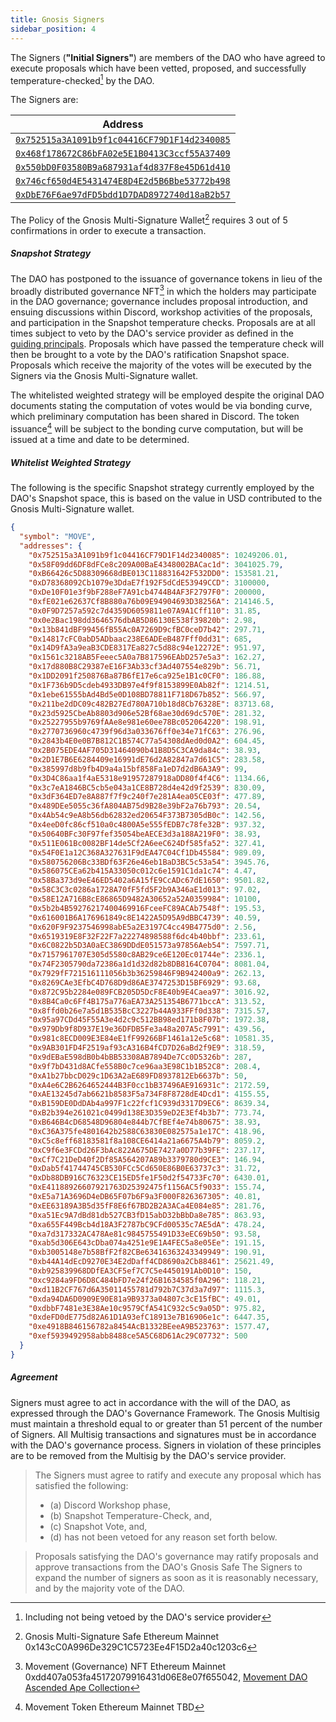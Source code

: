 ```yaml
---
title: Gnosis Signers
sidebar_position: 4
---
```


The Signers (**"Initial Signers"**) are members of the DAO who have agreed to execute proposals which have been vetted, proposed, and successfully temperature-checked[^1] by the DAO.

The Signers are:

| Address                                                                                                                 |
| ----------------------------------------------------------------------------------------------------------------------- |
| [`0x752515a3A1091b9f1c04416CF79D1F14d2340085`](https://etherscan.io/address/0x752515a3a1091b9f1c04416cf79d1f14d2340085) |
| [`0x468f178672C86bFA02e5E1B0413C3ccf55A37409`](https://etherscan.io/address/0x468f178672C86bFA02e5E1B0413C3ccf55A37409) |
| [`0x550bD0F03580B9a687931af4d837F8e45D61d410`](https://etherscan.io/address/0x550bD0F03580B9a687931af4d837F8e45D61d410) |
| [`0x746cf650d4E5431474E8D4E2d5B6Bbe53772b498`](https://etherscan.io/address/0x746cf650d4E5431474E8D4E2d5B6Bbe53772b498) |
| [`0xDbE76F6ae97dFD5bdd1D7DAD8972740d18aB2b57`](https://etherscan.io/address/0xDbE76F6ae97dFD5bdd1D7DAD8972740d18aB2b57) |

The Policy of the Gnosis Multi-Signature Wallet[^2] requires 3 out of 5 confirmations in order to execute a transaction.

##### Snapshot Strategy

The DAO has postponed to the issuance of governance tokens in lieu of the broadly distributed governance NFT[^3] in which the holders may participate in the DAO governance; governance includes proposal introduction, and ensuing discussions within Discord, workshop activities of the proposals, and participation in the Snapshot temperature checks. Proposals are at all times subject to veto by the DAO's service provider as defined in the [guiding principals](./guiding-principals). Proposals which have passed the temperature check will then be brought to a vote by the DAO's ratification Snapshot space. Proposals which receive the majority of the votes will be executed by the Signers via the Gnosis Multi-Signature wallet.

The whitelisted weighted strategy will be employed despite the original DAO documents stating the computation of votes would be via bonding curve, which preliminary computation has been shared in Discord. The token issuance[^4] will be subject to the bonding curve computation, but will be issued at a time and date to be determined.

##### Whitelist Weighted Strategy

The following is the specific Snapshot strategy currently employed by the DAO's Snapshot space, this is based on the value in USD contributed to the Gnosis Multi-Signature wallet.

```json
{
  "symbol": "MOVE",
  "addresses": {
    "0x752515a3A1091b9f1c04416CF79D1F14d2340085": 10249206.01,
    "0x58F09dd6DF8dFCe8c209A00BaE4348002BACac1d": 3041025.79,
    "0xB66426c5D88309668dBE013C118831642F532DD0": 153581.21,
    "0xD78368092Cb1079e3DdaE7f192F5dCdE53949CCD": 3100000,
    "0xDe10F01e3f9bF288eF7A91cb4744B4AF3F2797F0": 200000,
    "0xfE021e62637Cf8B880a76b09E94904693D38256A": 214146.5,
    "0x0F9D7257a592c7d4359D6059811e07A9A1Cff110": 31.85,
    "0x0e2Bac198dd3646576dbAB5D86130E538f39820b": 2.98,
    "0x13b841dBF99456fB55Ac0A7269D9cfBC0ceD7b42": 297.71,
    "0x14817cFC0abD5ADbaac238E6ADEeB487Fff0dd31": 685,
    "0x14D9fA3a9eaB3CDE8317Ea827c5d88c94e12272E": 951.97,
    "0x1561c3218AB5Feeec5A0a7B817596EAbD257e5a3": 162.27,
    "0x17d880B8C29387eE16F3Ab33cf3Ad407554e829b": 56.71,
    "0x1DD2091f250876Ba87B6fE17e6ca925e1B1c0CF0": 186.88,
    "0x1F736b9D5cdeb4933DB97e4f9f8153899E0Ab82f": 1214.51,
    "0x1ebe61555bAd4Bd5e0D108BD78811F718D67b852": 566.97,
    "0x211be2dDC09c482B27Ed780A710b18d8Cb76328E": 83713.68,
    "0x23d5925CbeAb8803d906e52Bf68ae30d69dc570E": 281.32,
    "0x25227955b9769fAAe8e981e60ee78Bc052064220": 198.91,
    "0x2770736960c4739f96d3a033676ff0e34e71fC63": 276.96,
    "0x2843b4E0e0B7B812C1B574C77a54308dAed0d0A2": 604.45,
    "0x2B075EDE4AF705D31464090b41B8D5C3CA9da84c": 38.93,
    "0x2D1E7B6E6284409e16991dE76d2A82847a7d61C5": 283.58,
    "0x385997d8b9fb4D9a4a15bf858Fa1eD7d2dB6A3A9": 99,
    "0x3D4C86aa1f4aE5318e91957287918aDD80f4f4C6": 1134.66,
    "0x3c7eA1846BC5cb5e043a1CE8B728d4e42d9f2539": 830.09,
    "0x3dF364ED7e8A887f7f9c240f7e281A4ea05CE03f": 477.89,
    "0x489DEe5055c36fA804AB75d9B28e39bF2a76b793": 20.54,
    "0x4Ab54c9eA8b56db62832ed20654F373B7305dB0c": 142.56,
    "0x4eeD0fc86cf510a0c4800A5e555fEDB7c78fe32B": 937.32,
    "0x50640BFc30F97fef35054beAECE3d3a188A219F0": 38.93,
    "0x511E061Bc0082BF14de5Cf2A6eeC624Df585fa52": 327.41,
    "0x54F0E1a12C368A327631F9dEA47C04Cf1Db45584": 989.09,
    "0x580756206Bc33BDf63F26e46eb1BaD3BC5c53a54": 3945.76,
    "0x586075CEa62b415A33050c012c6e1591C1da1c74": 4.47,
    "0x58Ba373d9eE46ED5402a6A15fE9CcADc67dE1650": 9501.82,
    "0x58C3C3c0286a1728A70fF5fd5F2b9A346aE1d013": 97.02,
    "0x58E12A716B8cE86865D9482A30652a52A0359984": 10100,
    "0x5b2b4B59276217400469916FceeFC89ACAb7548f": 195.53,
    "0x616001B6A176961849c8E1422A5D95A9dBBC4739": 40.59,
    "0x620F9F9237546998abE5a2E3197C4cc49B4775d0": 2.56,
    "0x6519319E8F32F22F7a22274898588f6dc4b40bbf": 233.61,
    "0x6C0822b5D3A0aEC3869DDdE051573a97856Aeb54": 7597.71,
    "0x7157961707E305d5580c8AB29ce6E120Ec01744e": 2336.1,
    "0x74F2305790da72386a1d1d32d82b8DB8164C0704": 8081.04,
    "0x7929fF721516111056b3b36259846F9B942400a9": 262.13,
    "0x8269CAe3EfbC4D768D9d86AE3747253D15BF6929": 93.68,
    "0x872C95b2284e089FCB205D5DcF8E40b9E4Caea97": 3016.92,
    "0x8B4Ca0c6Ff4B175a776aEA73A251354B6771bccA": 313.52,
    "0x8ffd0b26e7a5d1B535BcC3227b44A933FFf0d338": 7315.57,
    "0x95a97CDd45F55A3e4d2c9c512BB98ed171b8F07b": 1972.38,
    "0x979Db9f8D937E19e36DFDB5Fe3a48a207A5c7991": 439.56,
    "0x981c8ECD009E3E84eE1fF99266BF1461a12e5c68": 10581.35,
    "0x9AB301FD4F2519af93cA316B4fCD7D26aBd2f9E9": 318.59,
    "0x9dEBaE598dB0b4bBB53308AB7894De7Cc0D5326b": 287,
    "0x9f7bD431d8ACfe558B0c7ce96aa3E98C1b1B52C8": 208.4,
    "0xA1b27bbcD029c1D63A2aE689FD8937812Eb6637b": 50,
    "0xA4e6C2B6264652444B3F0cc1bB37496AE916931c": 2172.59,
    "0xAE13245d7ab6621b8583F5a734F8F8728dE4Dcd1": 4155.55,
    "0xB159DE0DdDAb4a997F1c22fcf1C939d3317D9EC6": 8639.34,
    "0xB2b394e261021c0499d138E3D359eD2E3Ef4b3b7": 773.74,
    "0xB646B4cD68548D96804e844b7CfBEf4e74b80675": 38.93,
    "0xC36A375fe4801642b2588C63830E082575a1e17C": 418.96,
    "0xC5c8eff68183581f8a108CE6414a21a6675A4b79": 8059.2,
    "0xC9f6e3FCDd26F3bAc822A675DE7427a0D77b39FE": 237.17,
    "0xCf7C21DeD40f2Df85A564207A89b3379780d9CE3": 146.94,
    "0xDab5f41744745CB530FCc5Cd650E86B0E63737c3": 31.72,
    "0xDb88DB916C76323CE15ED5fe1F50d2f54733Fc70": 6430.01,
    "0xE41188926607921763D25392475f1156AC5f9033": 155.74,
    "0xE5a71A3696D4eDB65F07b6F9a3F000F826367305": 40.81,
    "0xEE63189A3B5d35fF8E6f67BD2B2A3ACa4E084e85": 281.76,
    "0xa51Ec9A7dBd81db527CB3fD15abD32bBbDa8e785": 863.93,
    "0xa655F449Bcb4d18A3F2787bC9CFd00535c7AE5dA": 478.24,
    "0xa7d317332AC478Ae81c9845755491D33eEC69b50": 93.58,
    "0xab5d306E643cDba074a4251e9E1A4FEC5a8e05Ee": 191.15,
    "0xb3005148e7b58BfF2f82CBe63416363243349949": 190.91,
    "0xb44A14dEcD9270E34E2dDaff4CD8690a2Cb88461": 25621.49,
    "0xb925839968DDfEA3CF5ef7C7C5e4450191Ab0D10": 150,
    "0xc9284a9FD6D8C484bFD7e24f26B1634585f0A296": 118.21,
    "0xd11B2CF767d6A35011455781d792b7C37d3a7d97": 1115.3,
    "0xda94DA6D0909E90E81a9B9373a04807c3cE15fBC": 49.01,
    "0xdbbF7481e3E38Ae10c9579CfA541C932c5c9a05D": 975.82,
    "0xdeFD0dE775d82A61D1A93efC18913e7B16906e1c": 6447.35,
    "0xe4918B846156782a8454AcB1332BEeeA9B523763": 1577.47,
    "0xef5939492958abb8488ce5A5C68D61Ac29C07732": 500
  }
}
```

##### Agreement

Signers must agree to act in accordance with the will of the DAO, as expressed through the DAO's Governance Framework. The Gnosis Multisig must maintain a threshold equal to or greater than 51 percent of the number of Signers. All Multisig transactions and signatures must be in accordance with the DAO's governance process. Signers in violation of these principles are to be removed from the Multisig by the DAO's service provider.

> The Signers must agree to ratify and execute any proposal which has satisfied the following:
>
> - (a) Discord Workshop phase,
> - (b) Snapshot Temperature-Check, and,
> - (c) Snapshot Vote, and,
> - (d) has not been vetoed for any reason set forth below.

> Proposals satisfying the DAO's governance may ratify proposals and approve transactions from the DAO's Gnosis Safe
> The Signers to expand the number of signers as soon as it is reasonably necessary, and by the majority vote of the DAO.

[^1]: Including not being vetoed by the DAO's service provider
[^2]: Gnosis Multi-Signature Safe Ethereum Mainnet 0x143cC0A996De329C1C5723Ee4F15D2a40c1203c6
[^3]: Movement (Governance) NFT Ethereum Mainnet 0xdd407a053fa45172079916431d06E8e07f655042, [Movement DAO Ascended Ape Collection](https://opensea.io/collection/movement-daos-ascended-ape-collection)
[^4]: Movement Token Ethereum Mainnet TBD

